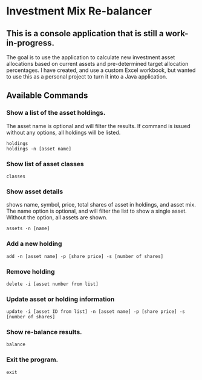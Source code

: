 # Investment Mix Re-balancer
## This is a console application that is still a work-in-progress.
The goal is to use the application to calculate new investment asset allocations based on current assets
and pre-determined target allocation percentages. I have created, and use a custom Excel workbook, but wanted 
to use this as a personal project to turn it into a Java application.

## Available Commands

### Show a list of the asset holdings.
The asset name is optional and will filter the results. If command is issued without any options, all holdings will 
be listed.
```
holdings
holdings -n [asset name]
```
### Show list of asset classes
```
classes
```
### Show asset details
shows name, symbol, price, total shares of asset in holdings, and asset mix. The name option is optional, and will filter the list to show a single asset. Without the option, all assets are shown.
```
assets -n [name]
```
### Add a new holding
```    
add -n [asset name] -p [share price] -s [number of shares]
```    
### Remove holding
```    
delete -i [asset number from list]
```
### Update asset or holding information
```    
update -i [asset ID from list] -n [asset name] -p [share price] -s [number of shares]
```    
### Show re-balance results.
```
balance
```    
### Exit the program.
```    
exit
```    